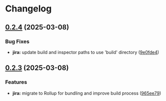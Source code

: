 # Changelog

## [0.2.4](https://github.com/DXHeroes/mcp-devtools/compare/jira-v0.2.3...jira-v0.2.4) (2025-03-08)


### Bug Fixes

* **jira:** update build and inspector paths to use 'build' directory ([9e0fde4](https://github.com/DXHeroes/mcp-devtools/commit/9e0fde43dc0220fc7b704443bef914584d02d1b1))

## [0.2.3](https://github.com/DXHeroes/mcp-devtools/compare/jira-v0.2.2...jira-v0.2.3) (2025-03-08)


### Features

* **jira:** migrate to Rollup for bundling and improve build process ([965ee79](https://github.com/DXHeroes/mcp-devtools/commit/965ee79b94649fd2fd4b22abf94f4a463139cbc9))
